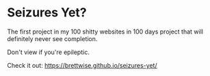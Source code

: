 # Seizures Yet?

The first project in my 100 shitty websites in 100 days project that will definitely never see completion. 

Don't view if you're epileptic.

Check it out: https://brettwise.github.io/seizures-yet/
